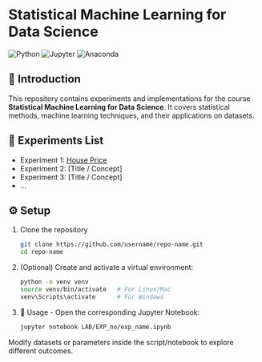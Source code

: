 # Statistical Machine Learning for Data Science  

![Python](https://img.shields.io/badge/python-3.12%2B-blue.svg)  ![Jupyter](https://img.shields.io/badge/Jupyter-Notebook-orange?logo=jupyter)  ![Anaconda](https://img.shields.io/badge/Anaconda-Data%20Science-green?logo=anaconda)  

## 📌 Introduction  
This repository contains experiments and implementations for the course **Statistical Machine Learning for Data Science**. It covers statistical methods, machine learning techniques, and their applications on datasets.  

## 📂 Experiments List  
- Experiment 1: [House Price](EXP_1/HousePrice.md)
- Experiment 2: [Title / Concept]  
- Experiment 3: [Title / Concept]  
- ...  

## ⚙️ Setup  
1. Clone the repository  
   ```bash
   git clone https://github.com/username/repo-name.git
   cd repo-name

2. (Optional) Create and activate a virtual environment:
    ```bash
    python -m venv venv
    source venv/bin/activate   # For Linux/Mac
    venv\Scripts\activate      # For Windows

3. 🚀 Usage - Open the corresponding Jupyter Notebook:
    ```bash
    jupyter notebook LAB/EXP_no/exp_name.ipynb
Modify datasets or parameters inside the script/notebook to explore different outcomes.

